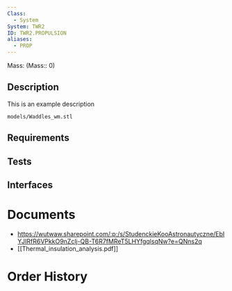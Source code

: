 ```yaml
---
Class:
  - System
System: TWR2
ID: TWR2.PROPULSION
aliases:
  - PROP
---
```


Mass: (Mass:: 0)

## Description

This is an example description

```stlrendera
models/Waddles_wm.stl
```

## Requirements

## Tests

## Interfaces

# Documents
- https://wutwaw.sharepoint.com/:p:/s/StudenckieKooAstronautyczne/EbIYJIRfR6VPkkO9nZclj-QB-T6R7fMReT5LHYfgqlsqNw?e=QNns2q
- [[Thermal_insulation_analysis.pdf]]
# Order History
